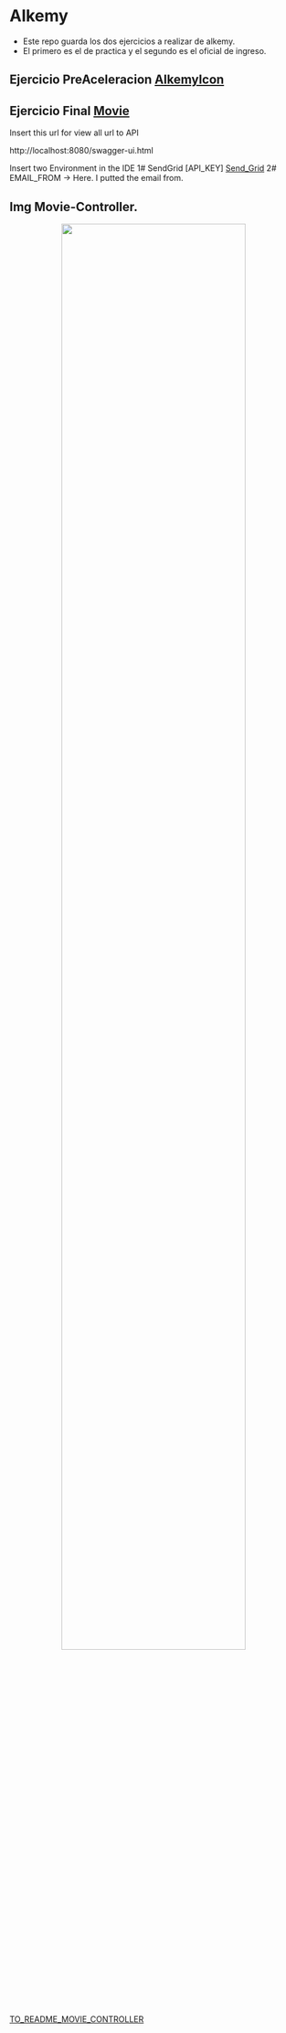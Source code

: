 # Alkemy
- Este repo guarda los dos ejercicios a realizar de alkemy. <br/>
- El primero es el de practica y el segundo es el oficial de ingreso.
## Ejercicio PreAceleracion [AlkemyIcon](https://github.com/valenchu/Alkemy/tree/main/AlkemyIcon)
## Ejercicio Final [Movie](https://github.com/valenchu/Alkemy/tree/main/Movie)



Insert this url for view all url to API 

http://localhost:8080/swagger-ui.html

Insert two Environment in the IDE
1# SendGrid [API_KEY]  [Send_Grid](https://sendgrid.com/ "Send_Grid")
2# EMAIL_FROM -> Here. I putted the email from.


## Img Movie-Controller.

<div align="center">
<img src="https://i.imgur.com/rtgdQS4.png" width="80%" height="80%"/>
</div>

[TO_README_MOVIE_CONTROLLER](https://github.com/valenchu/Pre-aceleracion-Valentin-Cassino/blob/main/Movie/src/main/resources/templates/Documentation/Movie-Controller/ReadmeMovieController.md)
